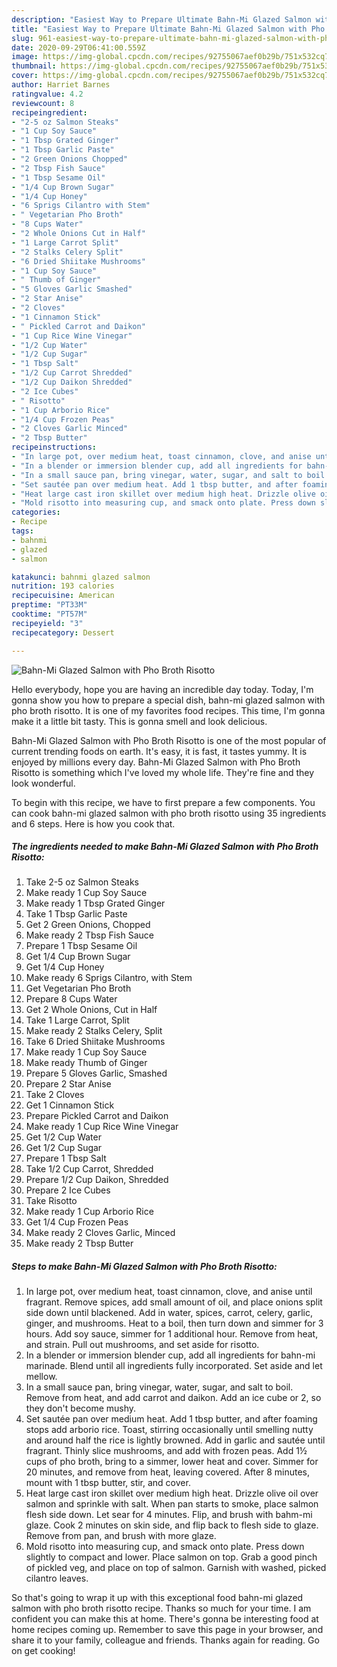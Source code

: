 ```yaml
---
description: "Easiest Way to Prepare Ultimate Bahn-Mi Glazed Salmon with Pho Broth Risotto"
title: "Easiest Way to Prepare Ultimate Bahn-Mi Glazed Salmon with Pho Broth Risotto"
slug: 961-easiest-way-to-prepare-ultimate-bahn-mi-glazed-salmon-with-pho-broth-risotto
date: 2020-09-29T06:41:00.559Z
image: https://img-global.cpcdn.com/recipes/92755067aef0b29b/751x532cq70/bahn-mi-glazed-salmon-with-pho-broth-risotto-recipe-main-photo.jpg
thumbnail: https://img-global.cpcdn.com/recipes/92755067aef0b29b/751x532cq70/bahn-mi-glazed-salmon-with-pho-broth-risotto-recipe-main-photo.jpg
cover: https://img-global.cpcdn.com/recipes/92755067aef0b29b/751x532cq70/bahn-mi-glazed-salmon-with-pho-broth-risotto-recipe-main-photo.jpg
author: Harriet Barnes
ratingvalue: 4.2
reviewcount: 8
recipeingredient:
- "2-5 oz Salmon Steaks"
- "1 Cup Soy Sauce"
- "1 Tbsp Grated Ginger"
- "1 Tbsp Garlic Paste"
- "2 Green Onions Chopped"
- "2 Tbsp Fish Sauce"
- "1 Tbsp Sesame Oil"
- "1/4 Cup Brown Sugar"
- "1/4 Cup Honey"
- "6 Sprigs Cilantro with Stem"
- " Vegetarian Pho Broth"
- "8 Cups Water"
- "2 Whole Onions Cut in Half"
- "1 Large Carrot Split"
- "2 Stalks Celery Split"
- "6 Dried Shiitake Mushrooms"
- "1 Cup Soy Sauce"
- " Thumb of Ginger"
- "5 Gloves Garlic Smashed"
- "2 Star Anise"
- "2 Cloves"
- "1 Cinnamon Stick"
- " Pickled Carrot and Daikon"
- "1 Cup Rice Wine Vinegar"
- "1/2 Cup Water"
- "1/2 Cup Sugar"
- "1 Tbsp Salt"
- "1/2 Cup Carrot Shredded"
- "1/2 Cup Daikon Shredded"
- "2 Ice Cubes"
- " Risotto"
- "1 Cup Arborio Rice"
- "1/4 Cup Frozen Peas"
- "2 Cloves Garlic Minced"
- "2 Tbsp Butter"
recipeinstructions:
- "In large pot, over medium heat, toast cinnamon, clove, and anise until fragrant. Remove spices, add small amount of oil, and place onions split side down until blackened. Add in water, spices, carrot, celery, garlic, ginger, and mushrooms. Heat to a boil, then turn down and simmer for 3 hours. Add soy sauce, simmer for 1 additional hour. Remove from heat, and strain. Pull out mushrooms, and set aside for risotto."
- "In a blender or immersion blender cup, add all ingredients for bahn-mi marinade. Blend until all ingredients fully incorporated. Set aside and let mellow."
- "In a small sauce pan, bring vinegar, water, sugar, and salt to boil. Remove from heat, and add carrot and daikon. Add an ice cube or 2, so they don&#39;t become mushy."
- "Set sautée pan over medium heat. Add 1 tbsp butter, and after foaming stops add arborio rice. Toast, stirring occasionally until smelling nutty and around half the rice is lightly browned. Add in garlic and sautée until fragrant. Thinly slice mushrooms, and add with frozen peas. Add 1½ cups of pho broth, bring to a simmer, lower heat and cover. Simmer for 20 minutes, and remove from heat, leaving covered. After 8 minutes, mount with 1 tbsp butter, stir, and cover."
- "Heat large cast iron skillet over medium high heat. Drizzle olive oil over salmon and sprinkle with salt. When pan starts to smoke, place salmon flesh side down. Let sear for 4 minutes. Flip, and brush with bahm-mi glaze. Cook 2 minutes on skin side, and flip back to flesh side to glaze. Remove from pan, and brush with more glaze."
- "Mold risotto into measuring cup, and smack onto plate. Press down slightly to compact and lower. Place salmon on top. Grab a good pinch of pickled veg, and place on top of salmon. Garnish with washed, picked cilantro leaves."
categories:
- Recipe
tags:
- bahnmi
- glazed
- salmon

katakunci: bahnmi glazed salmon 
nutrition: 193 calories
recipecuisine: American
preptime: "PT33M"
cooktime: "PT57M"
recipeyield: "3"
recipecategory: Dessert

---
```



![Bahn-Mi Glazed Salmon with Pho Broth Risotto](https://img-global.cpcdn.com/recipes/92755067aef0b29b/751x532cq70/bahn-mi-glazed-salmon-with-pho-broth-risotto-recipe-main-photo.jpg)

Hello everybody, hope you are having an incredible day today. Today, I'm gonna show you how to prepare a special dish, bahn-mi glazed salmon with pho broth risotto. It is one of my favorites food recipes. This time, I'm gonna make it a little bit tasty. This is gonna smell and look delicious.



Bahn-Mi Glazed Salmon with Pho Broth Risotto is one of the most popular of current trending foods on earth. It's easy, it is fast, it tastes yummy. It is enjoyed by millions every day. Bahn-Mi Glazed Salmon with Pho Broth Risotto is something which I've loved my whole life. They're fine and they look wonderful.


To begin with this recipe, we have to first prepare a few components. You can cook bahn-mi glazed salmon with pho broth risotto using 35 ingredients and 6 steps. Here is how you cook that.

<!--inarticleads1-->

##### The ingredients needed to make Bahn-Mi Glazed Salmon with Pho Broth Risotto:

1. Take 2-5 oz Salmon Steaks
1. Make ready 1 Cup Soy Sauce
1. Make ready 1 Tbsp Grated Ginger
1. Take 1 Tbsp Garlic Paste
1. Get 2 Green Onions, Chopped
1. Make ready 2 Tbsp Fish Sauce
1. Prepare 1 Tbsp Sesame Oil
1. Get 1/4 Cup Brown Sugar
1. Get 1/4 Cup Honey
1. Make ready 6 Sprigs Cilantro, with Stem
1. Get  Vegetarian Pho Broth
1. Prepare 8 Cups Water
1. Get 2 Whole Onions, Cut in Half
1. Take 1 Large Carrot, Split
1. Make ready 2 Stalks Celery, Split
1. Take 6 Dried Shiitake Mushrooms
1. Make ready 1 Cup Soy Sauce
1. Make ready  Thumb of Ginger
1. Prepare 5 Gloves Garlic, Smashed
1. Prepare 2 Star Anise
1. Take 2 Cloves
1. Get 1 Cinnamon Stick
1. Prepare  Pickled Carrot and Daikon
1. Make ready 1 Cup Rice Wine Vinegar
1. Get 1/2 Cup Water
1. Get 1/2 Cup Sugar
1. Prepare 1 Tbsp Salt
1. Take 1/2 Cup Carrot, Shredded
1. Prepare 1/2 Cup Daikon, Shredded
1. Prepare 2 Ice Cubes
1. Take  Risotto
1. Make ready 1 Cup Arborio Rice
1. Get 1/4 Cup Frozen Peas
1. Make ready 2 Cloves Garlic, Minced
1. Make ready 2 Tbsp Butter




<!--inarticleads2-->

##### Steps to make Bahn-Mi Glazed Salmon with Pho Broth Risotto:

1. In large pot, over medium heat, toast cinnamon, clove, and anise until fragrant. Remove spices, add small amount of oil, and place onions split side down until blackened. Add in water, spices, carrot, celery, garlic, ginger, and mushrooms. Heat to a boil, then turn down and simmer for 3 hours. Add soy sauce, simmer for 1 additional hour. Remove from heat, and strain. Pull out mushrooms, and set aside for risotto.
1. In a blender or immersion blender cup, add all ingredients for bahn-mi marinade. Blend until all ingredients fully incorporated. Set aside and let mellow.
1. In a small sauce pan, bring vinegar, water, sugar, and salt to boil. Remove from heat, and add carrot and daikon. Add an ice cube or 2, so they don&#39;t become mushy.
1. Set sautée pan over medium heat. Add 1 tbsp butter, and after foaming stops add arborio rice. Toast, stirring occasionally until smelling nutty and around half the rice is lightly browned. Add in garlic and sautée until fragrant. Thinly slice mushrooms, and add with frozen peas. Add 1½ cups of pho broth, bring to a simmer, lower heat and cover. Simmer for 20 minutes, and remove from heat, leaving covered. After 8 minutes, mount with 1 tbsp butter, stir, and cover.
1. Heat large cast iron skillet over medium high heat. Drizzle olive oil over salmon and sprinkle with salt. When pan starts to smoke, place salmon flesh side down. Let sear for 4 minutes. Flip, and brush with bahm-mi glaze. Cook 2 minutes on skin side, and flip back to flesh side to glaze. Remove from pan, and brush with more glaze.
1. Mold risotto into measuring cup, and smack onto plate. Press down slightly to compact and lower. Place salmon on top. Grab a good pinch of pickled veg, and place on top of salmon. Garnish with washed, picked cilantro leaves.




So that's going to wrap it up with this exceptional food bahn-mi glazed salmon with pho broth risotto recipe. Thanks so much for your time. I am confident you can make this at home. There's gonna be interesting food at home recipes coming up. Remember to save this page in your browser, and share it to your family, colleague and friends. Thanks again for reading. Go on get cooking!
